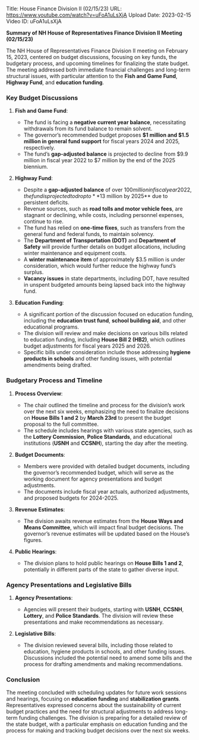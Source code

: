 Title: House Finance Division II (02/15/23)
URL: https://www.youtube.com/watch?v=uFoA1uLsXjA
Upload Date: 2023-02-15
Video ID: uFoA1uLsXjA

**Summary of NH House of Representatives Finance Division II Meeting (02/15/23)**

The NH House of Representatives Finance Division II meeting on February 15, 2023, centered on budget discussions, focusing on key funds, the budgetary process, and upcoming timelines for finalizing the state budget. The meeting addressed both immediate financial challenges and long-term structural issues, with particular attention to the **Fish and Game Fund**, **Highway Fund**, and **education funding**.

### Key Budget Discussions

1. **Fish and Game Fund**:
   - The fund is facing a **negative current year balance**, necessitating withdrawals from its fund balance to remain solvent.
   - The governor’s recommended budget proposes **$1 million and $1.5 million in general fund support** for fiscal years 2024 and 2025, respectively.
   - The fund’s **gap-adjusted balance** is projected to decline from $9.9 million in fiscal year 2022 to $7 million by the end of the 2025 biennium.

2. **Highway Fund**:
   - Despite a **gap-adjusted balance** of over $100 million in fiscal year 2022, the fund is projected to drop to **$13 million by 2025** due to persistent deficits.
   - Revenue sources, such as **road tolls and motor vehicle fees**, are stagnant or declining, while costs, including personnel expenses, continue to rise.
   - The fund has relied on **one-time fixes**, such as transfers from the general fund and federal funds, to maintain solvency.
   - The **Department of Transportation (DOT)** and **Department of Safety** will provide further details on budget allocations, including winter maintenance and equipment costs.
   - A **winter maintenance item** of approximately $3.5 million is under consideration, which would further reduce the highway fund’s surplus.
   - **Vacancy issues** in state departments, including DOT, have resulted in unspent budgeted amounts being lapsed back into the highway fund.

3. **Education Funding**:
   - A significant portion of the discussion focused on education funding, including the **education trust fund**, **school building aid**, and other educational programs.
   - The division will review and make decisions on various bills related to education funding, including **House Bill 2 (HB2)**, which outlines budget adjustments for fiscal years 2025 and 2026.
   - Specific bills under consideration include those addressing **hygiene products in schools** and other funding issues, with potential amendments being drafted.

### Budgetary Process and Timeline

1. **Process Overview**:
   - The chair outlined the timeline and process for the division’s work over the next six weeks, emphasizing the need to finalize decisions on **House Bills 1 and 2** by **March 23rd** to present the budget proposal to the full committee.
   - The schedule includes hearings with various state agencies, such as the **Lottery Commission**, **Police Standards**, and educational institutions (**USNH** and **CCSNH**), starting the day after the meeting.

2. **Budget Documents**:
   - Members were provided with detailed budget documents, including the governor’s recommended budget, which will serve as the working document for agency presentations and budget adjustments.
   - The documents include fiscal year actuals, authorized adjustments, and proposed budgets for 2024-2025.

3. **Revenue Estimates**:
   - The division awaits revenue estimates from the **House Ways and Means Committee**, which will impact final budget decisions. The governor’s revenue estimates will be updated based on the House’s figures.

4. **Public Hearings**:
   - The division plans to hold public hearings on **House Bills 1 and 2**, potentially in different parts of the state to gather diverse input.

### Agency Presentations and Legislative Bills

1. **Agency Presentations**:
   - Agencies will present their budgets, starting with **USNH**, **CCSNH**, **Lottery**, and **Police Standards**. The division will review these presentations and make recommendations as necessary.

2. **Legislative Bills**:
   - The division reviewed several bills, including those related to education, hygiene products in schools, and other funding issues. Discussions included the potential need to amend some bills and the process for drafting amendments and making recommendations.

### Conclusion

The meeting concluded with scheduling updates for future work sessions and hearings, focusing on **education funding** and **stabilization grants**. Representatives expressed concerns about the sustainability of current budget practices and the need for structural adjustments to address long-term funding challenges. The division is preparing for a detailed review of the state budget, with a particular emphasis on education funding and the process for making and tracking budget decisions over the next six weeks.